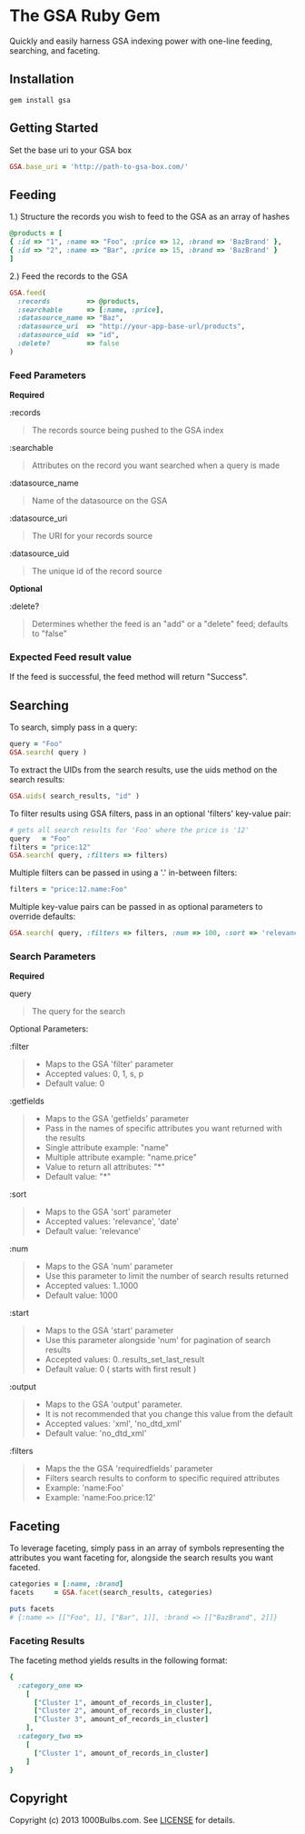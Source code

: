 # The GSA Ruby Gem

Quickly and easily harness GSA indexing power with one-line feeding, searching, and faceting.

## Installation
```
gem install gsa
```

## Getting Started
Set the base uri to your GSA box
```ruby
GSA.base_uri = 'http://path-to-gsa-box.com/'
```

## Feeding

1.) Structure the records you wish to feed to the GSA as an array of hashes
```ruby
@products = [ 
{ :id => "1", :name => "Foo", :price => 12, :brand => 'BazBrand' },
{ :id => "2", :name => "Bar", :price => 15, :brand => 'BazBrand' }
]
```

2.) Feed the records to the GSA
```ruby
GSA.feed(
  :records         => @products,
  :searchable      => [:name, :price],
  :datasource_name => "Baz",
  :datasource_uri  => "http://your-app-base-url/products",
  :datasource_uid  => "id",
  :delete?         => false
)
```

### Feed Parameters

**Required**

:records
>The records source being pushed to the GSA index

:searchable
>Attributes on the record you want searched when a query is made

:datasource_name
>Name of the datasource on the GSA

:datasource_uri
>The URI for your records source

:datasource_uid
>The unique id of the record source

**Optional**

:delete?
>Determines whether the feed is an "add" or a "delete" feed; defaults to "false"

### Expected Feed result value

If the feed is successful, the feed method will return "Success".

## Searching

To search, simply pass in a query:

```ruby
query = "Foo"
GSA.search( query )
```
To extract the UIDs from the search results, use the uids method on the search results:

```ruby
GSA.uids( search_results, "id" )
```

To filter results using GSA filters, pass in an optional 'filters' key-value pair:

```ruby
# gets all search results for 'Foo' where the price is '12'
query   = "Foo"
filters = "price:12"
GSA.search( query, :filters => filters)
```

Multiple filters can be passed in using a '.' in-between filters:

```ruby
filters = "price:12.name:Foo"
```

Multiple key-value pairs can be passed in as optional parameters to override defaults:

```ruby
GSA.search( query, :filters => filters, :num => 100, :sort => 'relevance', :output => 'xml')
```

### Search Parameters

**Required**

query
>The query for the search

Optional Parameters:

:filter
>* Maps to the GSA 'filter' parameter
>* Accepted values: 0, 1, s, p
>* Default value: 0

:getfields
>* Maps to the GSA 'getfields' parameter
>* Pass in the names of specific attributes you want returned with the results
>* Single attribute example: "name"
>* Multiple attribute example: "name.price"
>* Value to return all attributes: "*"
>* Default value: "*"

:sort
>* Maps to the GSA 'sort' parameter
>* Accepted values: 'relevance', 'date'
>* Default value: 'relevance'

:num
>* Maps to the GSA 'num' parameter
>* Use this parameter to limit the number of search results returned
>* Accepted values: 1..1000
>* Default value: 1000

:start
>* Maps to the GSA 'start' parameter
>* Use this parameter alongside 'num' for pagination of search results
>* Accepted values: 0..results_set_last_result
>* Default value: 0 ( starts with first result )

:output
>* Maps to the GSA 'output' parameter.
>* It is not recommended that you change this value from the default
>* Accepted values: 'xml', 'no_dtd_xml'
>* Default value: 'no_dtd_xml'

:filters
>* Maps the the GSA 'requiredfields' parameter
>* Filters search results to conform to specific required attributes
>* Example: 'name:Foo'
>* Example: 'name:Foo.price:12'

## Faceting

To leverage faceting, simply pass in an array of symbols representing the attributes you want
faceting for, alongside the search results you want faceted.

```ruby
categories = [:name, :brand]
facets     = GSA.facet(search_results, categories)

puts facets
# {:name => [["Foo", 1], ["Bar", 1]], :brand => [["BazBrand", 2]]}
```

### Faceting Results

The faceting method yields results in the following format:

```ruby
{
  :category_one =>
    [
      ["Cluster 1", amount_of_records_in_cluster],
      ["Cluster 2", amount_of_records_in_cluster],
      ["Cluster 3", amount_of_records_in_cluster]
    ],
  :category_two =>
    [
      ["Cluster 1", amount_of_records_in_cluster]
    ]
}
```

## Copyright
Copyright (c) 2013 1000Bulbs.com.
See [LICENSE][] for details.

[license]: LICENSE.txt
